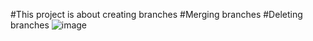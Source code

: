 #This project is about creating branches
#Merging branches
#Deleting branches
![image](https://github.com/JansiKarri/Task1/assets/140739586/d6ddce3f-31ba-4528-8e39-2e8d20735cc2)
